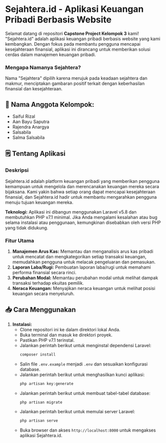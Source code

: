 # Sejahtera.id - Aplikasi Keuangan Pribadi Berbasis Website

Selamat datang di repositori **Capstone Project Kelompok 3** kami! "Sejahtera.id" adalah aplikasi keuangan pribadi berbasis website yang kami kembangkan. Dengan fokus pada membantu pengguna mencapai kesejahteraan finansial, aplikasi ini dirancang untuk memberikan solusi cerdas dalam manajemen keuangan pribadi.

### Mengapa Namanya Sejahtera?

Nama "Sejahtera" dipilih karena merujuk pada keadaan sejahtera dan makmur, menciptakan gambaran positif terkait dengan keberhasilan finansial dan kesejahteraan.

## **🙇 Nama Anggota Kelompok:**
* Saiful Rizal
* Aan Bayu Saputra
* Rajendra Anargya
* Salsabila
* Salma Salsabila

## **🗒 Tentang Aplikasi**
### Deskripsi
Sejahtera.id adalah platform keuangan pribadi yang memberikan pengguna kemampuan untuk mengelola dan merencanakan keuangan mereka secara bijaksana. Kami yakin bahwa setiap orang dapat mencapai kesejahteraan finansial, dan Sejahtera.id hadir untuk membantu mengarahkan pengguna menuju tujuan keuangan mereka.

**Teknologi:**
Aplikasi ini dibangun menggunakan Laravel v5.8 dan membutuhkan PHP v7.1 minimal. Jika Anda mengalami kesalahan atau bug selama instalasi atau penggunaan, kemungkinan disebabkan oleh versi PHP yang tidak didukung.

### Fitur Utama
1. **Manajemen Arus Kas:** Memantau dan menganalisis arus kas pribadi untuk mencatat dan mengkategorikan setiap transaksi keuangan, memudahkan pengguna untuk melacak pengeluaran dan pemasukan.
2. **Laporan Laba/Rugi:** Pembuatan laporan laba/rugi untuk memahami performa finansial secara rinci.
3. **Perubahan Modal:** Memantau perubahan modal untuk melihat dampak transaksi terhadap ekuitas pemilik.
4. **Neraca Keuangan:** Menyajikan neraca keuangan untuk melihat posisi keuangan secara menyeluruh.

## **📥 Cara Menggunakan**

1. **Instalasi:**
   - Clone repositori ini ke dalam direktori lokal Anda.
   - Buka terminal dan masuk ke direktori proyek.
   - Pastikan PHP v7.1 terinstal.
   - Jalankan perintah berikut untuk menginstal dependensi Laravel:
     ```bash
     composer install
     ```
   - Salin file `.env.example` menjadi `.env` dan sesuaikan konfigurasi database.
   - Jalankan perintah berikut untuk menghasilkan kunci aplikasi:
     ```bash
     php artisan key:generate
     ```
   - Jalankan perintah berikut untuk membuat tabel-tabel database:
     ```bash
     php artisan migrate
     ```
   - Jalankan perintah berikut untuk memulai server Laravel:
     ```bash
     php artisan serve
     ```
   - Buka browser dan akses `http://localhost:8000` untuk mengakses aplikasi Sejahtera.id.

